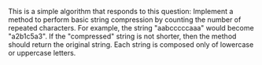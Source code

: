 This is a simple algorithm that responds to this question: Implement a method to perform basic string compression by counting the number of repeated characters. For example, the string "aabcccccaaa" would become "a2b1c5a3". If the "compressed" string is not shorter, then the method should return the original string. Each string is composed only of lowercase or uppercase letters.
